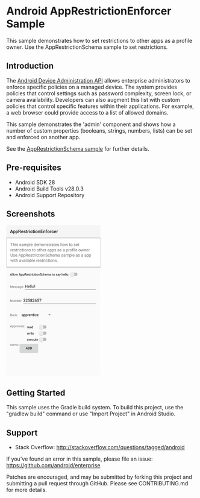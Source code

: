 
Android AppRestrictionEnforcer Sample
===================================

This sample demonstrates how to set restrictions to other apps as a profile owner.
            Use the AppRestrictionSchema sample to set restrictions.

Introduction
------------

The [Android Device Administration API][1] allows enterprise administrators to
enforce specific policies on a managed device. The system provides policies
that control settings such as password complexity, screen lock, or camera
availability. Developers can also augment this list with custom policies
that control specific features within their applications. For example,
a web browser could provide access to a list of allowed domains.

This sample demonstrates the 'admin' component and shows how a number of
custom properties (booleans, strings, numbers, lists) can be set and
enforced on another app.

See the [AppRestrictionSchema sample][2] for further details.

[1]: http://developer.android.com/guide/topics/admin/device-admin.html
[2]: https://github.com/googlesamples/android-AppRestrictionSchema

Pre-requisites
--------------

- Android SDK 28
- Android Build Tools v28.0.3
- Android Support Repository

Screenshots
-------------

<img src="screenshots/main.png" height="400" alt="Screenshot"/> 

Getting Started
---------------

This sample uses the Gradle build system. To build this project, use the
"gradlew build" command or use "Import Project" in Android Studio.

Support
-------

- Stack Overflow: http://stackoverflow.com/questions/tagged/android

If you've found an error in this sample, please file an issue:
https://github.com/android/enterprise

Patches are encouraged, and may be submitted by forking this project and
submitting a pull request through GitHub. Please see CONTRIBUTING.md for more details.
